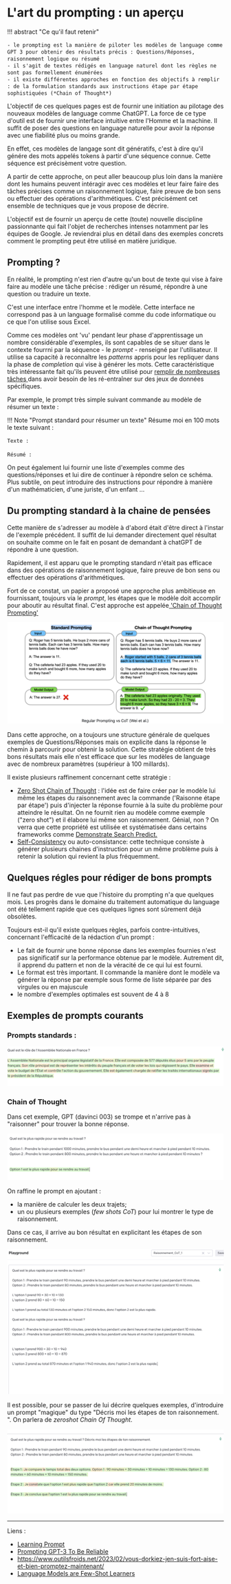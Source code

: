 # L'art du prompting : un aperçu 

!!! abstract  "Ce qu'il faut retenir" 

	- le prompting est la manière de piloter les modèles de language comme GPT 3 pour obtenir des résultats précis : Questions/Réponses, raisonnement logique ou résumé
	- il s'agit de textes rédigés en language naturel dont les règles ne sont pas formellement énumérées
	- il existe différentes approches en fonction des objectifs à remplir : de la formulation standards aux instructions étape par étape sophistiquées (*Chain of Thought*)


L'objectif de ces quelques pages est de fournir une initiation au pilotage des nouveaux modèles de language comme ChatGPT. La force de ce type d'outil est de fournir une interface intuitive entre l'Homme et la machine. Il suffit de poser des questions en language naturelle pour avoir la réponse avec une fiabilité plus ou moins grande. 

En effet, ces modèles de langage sont dit génératifs, c'est à dire qu'il génére des mots appelés tokens à partir d'une séquence connue. Cette séquence est précisèment votre question. 

A partir de cette approche, on peut aller beaucoup plus loin dans la manière dont les humains peuvent intéragir avec ces modèles et leur faire faire des tâches précises comme un raisonnement logique, faire preuve de bon sens ou effectuer des opérations d'arithmétiques. C'est précisément cet ensemble de techniques que je vous propose de décrire. 

L'objectif est de fournir un aperçu de cette (toute) nouvelle discipline passionnante qui fait l'objet de recherches intenses notamment par les équipes de Google. Je reviendrai plus en détail dans des exemples concrets comment le prompting peut être utilisé en matière juridique. 


## Prompting  ?  

En réalité, le prompting n'est rien d'autre qu'un bout de texte qui vise à faire faire au modèle une tâche précise : rédiger un résumé, répondre à une question ou traduire un texte. 

C'est une interface entre l'homme et le modèle. Cette interface ne correspond pas à un language formalisé comme du code informatique ou ce que l'on utilise sous Excel. 

Comme ces modèles ont 'vu' pendant leur phase d'apprentissage un nombre considérable d'exemples, ils sont capables de se situer dans le contexte fourrni par la séquence -  le *prompt* - renseigné par l'utilisateur. Il utilise sa capacité à reconnaître les *patterns* appris pour les repliquer dans la phase de *completion* qui vise à générer les mots. Cette caractéristique très intéressante fait qu'ils peuvent être utilisé pour [remplir de nombreuses tâches ](https://arxiv.org/pdf/2005.14165.pdf)dans avoir besoin de les ré-entraîner sur des jeux de données spécifiques. 

Par exemple, le prompt très simple suivant commande au modèle de résumer un texte : 

!!! Note "Prompt standard pour résumer un texte"
	Résume moi en 100 mots le texte suivant : 
	
	Texte : 
	
	Résumé :

On peut également lui fournir une liste d'exemples comme des questions/réponses et lui dire de continuer à répondre selon ce schéma. Plus subtile, on peut introduire des instructions pour répondre à manière d'un mathématicien, d'une juriste, d'un enfant ... 

## Du prompting standard à la chaine de pensées

Cette manière de s'adresser au modèle à d'abord était d'être direct à l'instar de l'exemple précédent. ll suffit de lui demander directement quel résultat on souhaite comme on le fait en posant de demandant à chatGPT de répondre à une question. 

Rapidement, il est apparu que le prompting standard n'était pas efficace dans des opérations de raisonnement logique, faire preuve de bon sens ou effectuer des opérations d'arithmétiques. 

Fort de ce constat, un papier a proposé une approche plus ambitieuse en fournissant, toujours via le *prompt*, les étapes que le modèle doit accomplir pour aboutir au résultat final. C'est approche est appelée[ 'Chain of Thought Prompting'](https://arxiv.org/pdf/2201.11903.pdf)

![Chain of Tought](../assets/img/Chain_Of_Thought_Prompt.png)

Dans cette approche, on a toujours une structure générale de quelques exemples de Questions/Réponses mais on explicite dans la réponse le chemin à parcourir pour obtenir la solution. Cette stratégie obtient de très bons résultats mais elle n'est efficace que sur les modèles de language avec de nombreux paramètres (supérieur à 100 millards). 

Il existe plusieurs raffinement concernant cette stratégie : 

- [Zero Shot Chain of Thought](https://arxiv.org/pdf/2201.11903.pdf) : l'idée est de faire créer par le modèle lui même les étapes du raisonnement avec la commande ('Raisonne étape par étape') puis d'injecter la réponse fournie à la suite du problème pour atteindre le résultat. On ne fournit rien au modèle comme exemple ("zero shot") et il élabore lui même son raisonnement. Génial, non ? On verra que cette propriété est utilisée et systématisée dans certains frameworks comme  [Demonstrate Search Predict. ](https://github.com/stanfordnlp/dsp)
-  [Self-Consistency](https://arxiv.org/pdf/2203.11171.pdf)  ou auto-consistance: cette technique consiste à générer plusieurs chaines d'instruction pour un même problème puis à retenir la solution qui revient la plus fréquemment. 

## Quelques régles pour rédiger de bons prompts

Il ne faut pas perdre de vue que l'histoire du prompting n'a que quelques mois. Les progrès dans le domaine du traitement automatique du language ont été tellement rapide que ces quelques lignes sont sûrement déjà obsolètes. 

Toujours est-il qu'il existe quelques règles, parfois contre-intuitives, concernant l'efficacité de la rédaction d'un prompt : 

- Le fait de fournir une bonne réponse dans les exemples fournies n'est pas significatif sur la performance obtenue par le modèle. Autrement dit, il apprend du pattern et non de la véracité de ce qui lui est fourni. 
- Le format est très important. Il commande la manière dont le modèle va générer la réponse par exemple sous forme de liste séparée par des virgules ou en majuscule
- le nombre d'exemples optimales est souvent de 4 à 8

## Exemples de prompts courants 

### Prompts standards  : 

![Standard Prompt](../assets/img/standard_prompt.png)

### Chain of Thought 

Dans cet exemple, GPT (davinci 003) se trompe et n'arrive pas à "raisonner" pour trouver la bonne réponse. 

![Chain Of Thought](../assets/img/CoT_Prompt_1.png)

On raffine le prompt en ajoutant : 

- la manière de calculer les deux trajets; 
- un ou plusieurs exemples (*few shots CoT*) pour lui montrer le type de raisonnement. 

Dans ce cas, il arrive au bon résultat en explicitant les étapes de son raisonnement. 

![Chain Of Thought Magic Few Shots](../assets/img/CoT_Prompt_2.png)

Il est possible, pour se passer de lui décrire quelques exemples, d'introduire un prompt "magique" du type "Décris moi les étapes de ton raisonnement. ". On parlera de *zeroshot Chain Of Thought*. 

![Chain Of Thought Magic Prompt](../assets/img/CoT_MagicPrompt.png)


-------

Liens : 

- [Learning Prompt](https://learnprompting.org/docs/)
- [Prompting GPT-3 To Be Reliable](https://arxiv.org/abs/2210.09150)
- https://www.outilsfroids.net/2023/02/vous-dorkiez-jen-suis-fort-aise-et-bien-promptez-maintenant/
- [Language Models are Few-Shot Learners](https://arxiv.org/pdf/2005.14165.pdf)

